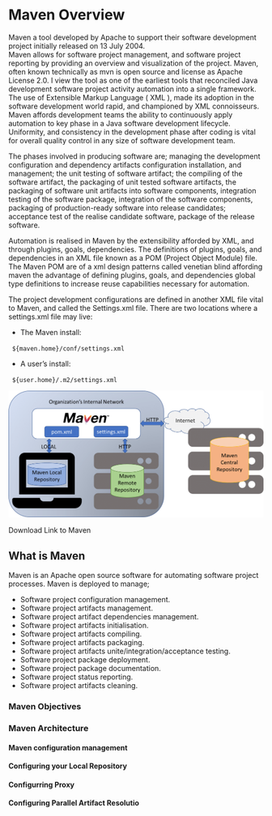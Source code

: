 
# Maven Overview

Maven a tool developed by Apache to support their software development project initially released on 13 July 2004.  
Maven allows for software project management, and software project reporting by providing an overview and visualization 
of the project.  Maven, often known technically as mvn is open source and license as Apache License 2.0.  I view the 
tool as one of the earliest tools that reconciled Java development software project activity automation into a single 
framework.  The use of Extensible Markup Language ( XML ), made its adoption in the software development world rapid, 
and championed by XML connoisseurs.  
Maven affords development teams the ability to continuously apply automation to 
key phase in a Java software development lifecycle.  Uniformity, and consistency in the development phase after coding 
is vital for overall quality control in any size of software development team.  

The phases involved in producing software are; managing the development configuration and dependency artifacts 
configuration installation, and management; the unit testing of software artifact; the compiling of the software artifact,
the packaging of unit tested software artifacts, the packaging of software unit artifacts into software components, integration
testing of the software package, integration of the software components, packaging of production-ready software into 
release candidates; acceptance test of the realise candidate software, package of the release software.

Automation is realised in Maven by the extensibility afforded by XML, and through plugins, goals, dependencies.  The
definitions of plugins, goals, and dependencies in an XML file known as a POM (Project Object Module) file.
The Maven POM are of a xml design patterns called venetian blind affording maven the advantage of defining plugins, goals, 
and dependencies global type definitions to increase reuse capabilities necessary for automation.
 
The project development configurations are defined in another XML file vital to Maven, and called the Settings.xml file.
There are two locations where a settings.xml file may live:

* The Maven install: 

`` 
${maven.home}/conf/settings.xml
``
* A user’s install: 

`` 
${user.home}/.m2/settings.xml
 ``

![Image](https://github.com/kakuffo/maven/blob/master/images/Maven-Architecture-ju.png)

 Download Link to Maven
 

## What is Maven

Maven is an Apache open source software for automating software project processes.  Maven is deployed
to manage;

* Software project configuration management.
* Software project artifacts management.
* Software project artifact dependencies management.
* Software project artifacts initialisation.
* Software project artifacts compiling.
* Software project artifacts packaging.
* Software project artifacts unite/integration/acceptance testing.
* Software project package deployment.
* Software project package documentation.
* Software project status reporting.
* Software project artifacts cleaning.

### Maven Objectives



### Maven Architecture


#### Maven configuration management


#### Configuring your Local Repository

#### Configurring Proxy


#### Configuring Parallel Artifact Resolutio


